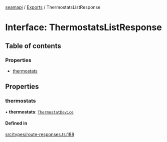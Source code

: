 [seamapi](../README.md) / [Exports](../modules.md) / ThermostatsListResponse

# Interface: ThermostatsListResponse

## Table of contents

### Properties

- [thermostats](ThermostatsListResponse.md#thermostats)

## Properties

### thermostats

• **thermostats**: [`ThermostatDevice`](../modules.md#thermostatdevice)

#### Defined in

[src/types/route-responses.ts:188](https://github.com/seamapi/javascript/blob/main/src/types/route-responses.ts#L188)
